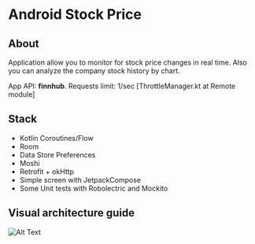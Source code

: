 # Android Stock Price

## About
Application allow you to monitor for stock price changes in real time. Also you can analyze the company stock history by chart.


App API: **finnhub**. 
Requests limit: 1/sec [ThrottleManager.kt at Remote module]
## Stack
- Kotlin Coroutines/Flow
- Room
- Data Store Preferences
- Moshi
- Retrofit + okHttp
- Simple screen with JetpackCompose
- Some Unit tests with Robolectric and Mockito
## Visual architecture guide
![Alt Text](https://user-images.githubusercontent.com/68856530/112752494-0be3fd00-8fdc-11eb-8c54-d0c3412e44e7.png)
